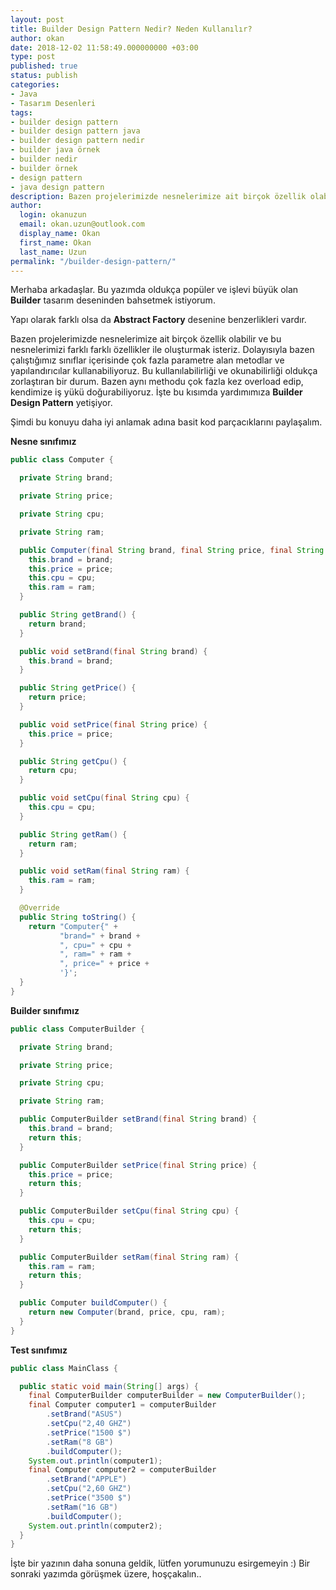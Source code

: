 ```yaml
---
layout: post
title: Builder Design Pattern Nedir? Neden Kullanılır?
author: okan
date: 2018-12-02 11:58:49.000000000 +03:00
type: post
published: true
status: publish
categories:
- Java
- Tasarım Desenleri
tags:
- builder design pattern
- builder design pattern java
- builder design pattern nedir
- builder java örnek
- builder nedir
- builder örnek
- design pattern
- java design pattern
description: Bazen projelerimizde nesnelerimize ait birçok özellik olabilir ve bu nesnelerimizi farklı farklı özellikler ile oluşturmak isteriz. Builder design pattern
author:
  login: okanuzun
  email: okan.uzun@outlook.com
  display_name: Okan
  first_name: Okan
  last_name: Uzun
permalink: "/builder-design-pattern/"
---
```

Merhaba arkadaşlar. Bu yazımda oldukça popüler ve işlevi büyük olan **Builder** tasarım deseninden bahsetmek istiyorum.

Yapı olarak farklı olsa da **Abstract Factory** desenine benzerlikleri vardır.

Bazen projelerimizde nesnelerimize ait birçok özellik olabilir ve bu nesnelerimizi farklı farklı özellikler ile oluşturmak isteriz. Dolayısıyla bazen çalıştığımız sınıflar içerisinde çok fazla parametre alan metodlar ve yapılandırıcılar kullanabiliyoruz. Bu kullanılabilirliği ve okunabilirliği oldukça zorlaştıran bir durum. Bazen aynı methodu çok fazla kez overload edip, kendimize iş yükü doğurabiliyoruz. İşte bu kısımda yardımımıza **Builder Design Pattern** yetişiyor.

Şimdi bu konuyu daha iyi anlamak adına basit kod parçacıklarını paylaşalım.

**Nesne sınıfımız**  
```java
public class Computer {

  private String brand;

  private String price;

  private String cpu;

  private String ram;

  public Computer(final String brand, final String price, final String cpu, final String ram) {
    this.brand = brand;
    this.price = price;
    this.cpu = cpu;
    this.ram = ram;
  }

  public String getBrand() {
    return brand;
  }

  public void setBrand(final String brand) {
    this.brand = brand;
  }

  public String getPrice() {
    return price;
  }

  public void setPrice(final String price) {
    this.price = price;
  }

  public String getCpu() {
    return cpu;
  }

  public void setCpu(final String cpu) {
    this.cpu = cpu;
  }

  public String getRam() {
    return ram;
  }

  public void setRam(final String ram) {
    this.ram = ram;
  }

  @Override
  public String toString() {
    return "Computer{" +
           "brand=" + brand +
           ", cpu=" + cpu +
           ", ram=" + ram +
           ", price=" + price +
           '}';
  }
}
```

**Builder sınıfımız**  
```java
public class ComputerBuilder {

  private String brand;

  private String price;

  private String cpu;

  private String ram;

  public ComputerBuilder setBrand(final String brand) {
    this.brand = brand;
    return this;
  }

  public ComputerBuilder setPrice(final String price) {
    this.price = price;
    return this;
  }

  public ComputerBuilder setCpu(final String cpu) {
    this.cpu = cpu;
    return this;
  }

  public ComputerBuilder setRam(final String ram) {
    this.ram = ram;
    return this;
  }

  public Computer buildComputer() {
    return new Computer(brand, price, cpu, ram);
  }
}
```

**Test sınıfımız**  
```java
public class MainClass {

  public static void main(String[] args) {
    final ComputerBuilder computerBuilder = new ComputerBuilder();
    final Computer computer1 = computerBuilder
        .setBrand("ASUS")
        .setCpu("2,40 GHZ")
        .setPrice("1500 $")
        .setRam("8 GB")
        .buildComputer();
    System.out.println(computer1);
    final Computer computer2 = computerBuilder
        .setBrand("APPLE")
        .setCpu("2,60 GHZ")
        .setPrice("3500 $")
        .setRam("16 GB")
        .buildComputer();
    System.out.println(computer2);
  }
}
```

İşte bir yazının daha sonuna geldik, lütfen yorumunuzu esirgemeyin :) Bir sonraki yazımda görüşmek üzere, hoşçakalın..

